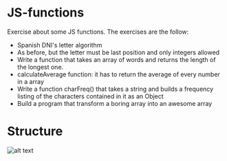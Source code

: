 # JS-functions
Exercise about some JS functions. The exercises are the follow:

- Spanish DNI's letter algorithm
- As before, but the letter must be last position and only integers allowed
- Write a function that takes an array of words and returns the length of the longest one.
- calculateAverage function: it has to return the average of every number in a array
- Write a function charFreq() that takes a string and builds a frequency listing of the characters contained in it as an Object
- Build a program that transform a boring array into an awesome array

# Structure

![alt text](https://image.prntscr.com/image/a6gngD2URHGTXSc-iswscA.png)
